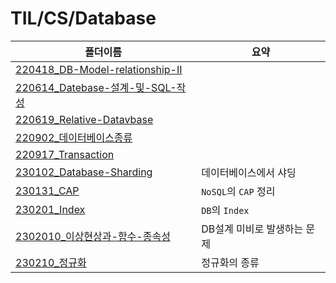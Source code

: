 # TIL/CS/Database

| 폴더이름                                                                                                                        | 요약                |
| --------------------------------------------------------------------------------------------------------------------------- | ----------------- |
| [220418_DB-Model-relationship-II](https://github.com/seho27060/TIL/tree/master/CS/DataBase/220418_DB-Model-relationship-II) |                   |
| [220614_Datebase-설계-및-SQL-작성](https://github.com/seho27060/TIL/tree/master/CS/DataBase/220614_Datebase-설계-및-SQL-작성)         |                   |
| [220619_Relative-Datavbase](https://github.com/seho27060/TIL/tree/master/CS/DataBase/220619_Relative-Datavbase)             |                   |
| [220902_데이터베이스종류](https://github.com/seho27060/TIL/tree/master/CS/DataBase/220902_데이터베이스종류)                                 |                   |
| [220917_Transaction](https://github.com/seho27060/TIL/tree/master/CS/DataBase/220917_Transaction)                           |                   |
| [230102_Database-Sharding](https://github.com/seho27060/TIL/tree/master/CS/DataBase/230102_Database-Sharding)               | 데이터베이스에서 샤딩       |
| [230131_CAP](https://github.com/seho27060/TIL/tree/master/CS/DataBase/230131_CAP)                                           | `NoSQL`의 `CAP` 정리 |
| [230201_Index](https://github.com/seho27060/TIL/tree/master/CS/DataBase/230201_Index)                                       | `DB`의 `Index`     |
| [2302010_이상현상과-함수-종속성](https://github.com/seho27060/TIL/tree/master/CS/DataBase/2302010_이상현상과-함수-종속성)                       | DB설계 미비로 발생하는 문제  |
| [230210_정규화](https://github.com/seho27060/TIL/tree/master/CS/DataBase/230210_정규화)                                           | 정규화의 종류           |
